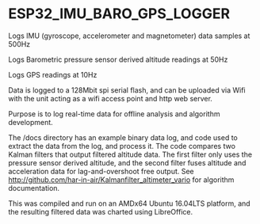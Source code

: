 # ESP32_IMU_BARO_GPS_LOGGER

Logs IMU (gyroscope, accelerometer and magnetometer) data samples at 500Hz

Logs Barometric pressure sensor derived altitude readings at 50Hz

Logs GPS readings at 10Hz

Data is logged to a 128Mbit spi serial flash, and can be uploaded via Wifi with the unit acting as a wifi access point and http web server.

Purpose is to log real-time data for offline analysis and algorithm development.

The /docs directory has an example binary data log, and code used to extract the data from the log, and process it. The code compares two Kalman filters that output filtered altitude data. The first filter only uses the pressure sensor derived altitude, and the second filter fuses altitude and acceleration data for lag-and-overshoot free output. See http://github.com/har-in-air/Kalmanfilter_altimeter_vario for algorithm documentation.

This was compiled and run on an AMDx64 Ubuntu 16.04LTS platform, and the resulting filtered data was charted using LibreOffice.
